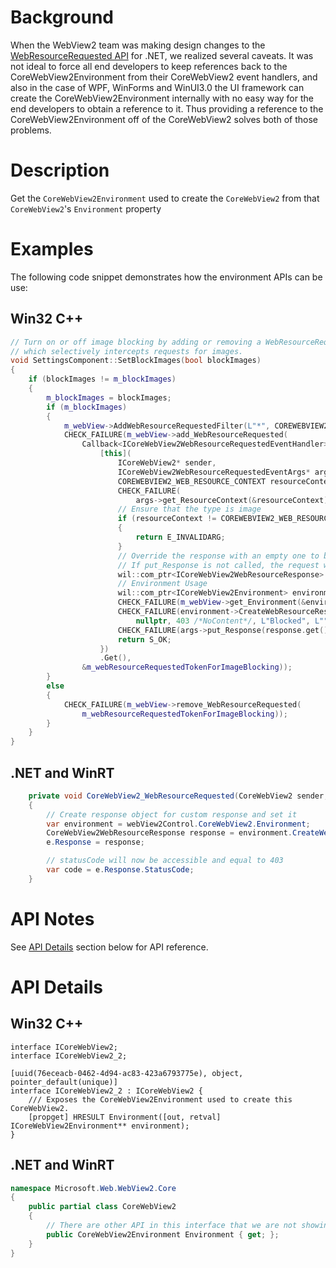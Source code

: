 # Background
When the WebView2 team was making design changes to the [WebResourceRequested API](https://github.com/MicrosoftEdge/WebView2Feedback/wiki/WebResourceRequested-API-Review-Spec) for .NET, we realized several caveats. It was not ideal to force all end developers to keep references back to the CoreWebView2Environment from their CoreWebView2 event handlers, and also in the case of WPF, WinForms and WinUI3.0 the UI framework can create the CoreWebView2Environment internally with no easy way for the end developers to obtain a reference to it. Thus providing a reference to the CoreWebView2Environment off of the CoreWebView2 solves both of those problems.

# Description
Get the `CoreWebView2Environment` used to create the `CoreWebView2` from that `CoreWebView2`'s `Environment` property


# Examples

The following code snippet demonstrates how the environment APIs can be use:

## Win32 C++

```cpp
// Turn on or off image blocking by adding or removing a WebResourceRequested handler
// which selectively intercepts requests for images.
void SettingsComponent::SetBlockImages(bool blockImages)
{
    if (blockImages != m_blockImages)
    {
        m_blockImages = blockImages;
        if (m_blockImages)
        {
            m_webView->AddWebResourceRequestedFilter(L"*", COREWEBVIEW2_WEB_RESOURCE_CONTEXT_IMAGE);
            CHECK_FAILURE(m_webView->add_WebResourceRequested(
                Callback<ICoreWebView2WebResourceRequestedEventHandler>(
                    [this](
                        ICoreWebView2* sender,
                        ICoreWebView2WebResourceRequestedEventArgs* args) {
                        COREWEBVIEW2_WEB_RESOURCE_CONTEXT resourceContext;
                        CHECK_FAILURE(
                            args->get_ResourceContext(&resourceContext));
                        // Ensure that the type is image
                        if (resourceContext != COREWEBVIEW2_WEB_RESOURCE_CONTEXT_IMAGE)
                        {
                            return E_INVALIDARG;
                        }
                        // Override the response with an empty one to block the image.
                        // If put_Response is not called, the request will continue as normal.
                        wil::com_ptr<ICoreWebView2WebResourceResponse> response;
                        // Environment Usage
                        wil::com_ptr<ICoreWebView2Environment> environment;
                        CHECK_FAILURE(m_webView->get_Environment(&environment));
                        CHECK_FAILURE(environment->CreateWebResourceResponse(
                            nullptr, 403 /*NoContent*/, L"Blocked", L"", &response));
                        CHECK_FAILURE(args->put_Response(response.get()));
                        return S_OK;
                    })
                    .Get(),
                &m_webResourceRequestedTokenForImageBlocking));
        }
        else
        {
            CHECK_FAILURE(m_webView->remove_WebResourceRequested(
                m_webResourceRequestedTokenForImageBlocking));
        }
    }
}
```

## .NET and WinRT

```c#
    private void CoreWebView2_WebResourceRequested(CoreWebView2 sender, CoreWebView2WebResourceRequestedEventArgs e)
    {
        // Create response object for custom response and set it
        var environment = webView2Control.CoreWebView2.Environment;
        CoreWebView2WebResourceResponse response = environment.CreateWebResourceResponse(null, 403, "Blocked", "");
        e.Response = response;

        // statusCode will now be accessible and equal to 403
        var code = e.Response.StatusCode;
    }
```

# API Notes

See [API Details](#api-details) section below for API reference.

# API Details

## Win32 C++

```IDL
interface ICoreWebView2;
interface ICoreWebView2_2;

[uuid(76eceacb-0462-4d94-ac83-423a6793775e), object, pointer_default(unique)]
interface ICoreWebView2_2 : ICoreWebView2 {
    /// Exposes the CoreWebView2Environment used to create this CoreWebView2.
    [propget] HRESULT Environment([out, retval] ICoreWebView2Environment** environment);
}
```

## .NET and WinRT

```c#
namespace Microsoft.Web.WebView2.Core
{
    public partial class CoreWebView2
    {
        // There are other API in this interface that we are not showing 
        public CoreWebView2Environment Environment { get; };
    }
}
```
